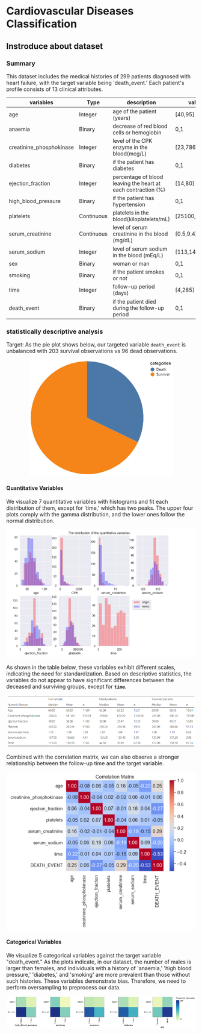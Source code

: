 # Cardiovascular Diseases Classification


## Instroduce about dataset

### Summary

This dataset includes the medical histories of 299 patients diagnosed with heart failure, with the target variable being 'death_event.' Each patient's profile consists of 13 clinical attributes.

| variables                | Type       | description                                                   | values         |
|------------------|------------------|-------------------|------------------|
| age                      | Integer    | age of the patient (years)                                    | [40,95]        |
| anaemia                  | Binary     | decrease of red blood cells or hemoglobin                     | 0,1            |
| creatinine_phosphokinase | Integer    | level of the CPK enzyme in the blood(mcg/L)                   | [23,7861]      |
| diabetes                 | Binary     | if the patient has diabetes                                   | 0,1            |
| ejection_fraction        | Integer    | percentage of blood leaving the heart at each contraction (%) | [14,80]        |
| high_blood_pressure      | Binary     | if the patient has hypertension                               | 0,1            |
| platelets                | Continuous | platelets in the blood(kiloplatelets/mL)                      | [25100,850000] |
| serum_creatinine         | Continuous | level of serum creatinine in the blood (mg/dL)                | [0.5,9.4]      |
| serum_sodium             | Integer    | level of serum sodium in the blood (mEq/L)                    | [113,148]      |
| sex                      | Binary     | woman or man                                                  | 0,1            |
| smoking                  | Binary     | if the patient smokes or not                                  | 0,1            |
| time                     | Integer    | follow-up period (days)                                       | [4,285]        |
| death_event              | Binary     | if the patient died during the follow-up period               | 0,1            |

### statistically descriptive analysis

Target: As the pie plot shows below, our targeted variable `death_event` is unbalanced with 203 survival observations vs 96 dead observations.

<p align="center">
  <img src="image/pie.png" alt="Pie Chart showing death_event distribution" />
</p>

#### Quantitative Variables

We visualize 7 quantitative variables with histograms and fit each distribution of them, except for 'time,' which has two peaks. The upper four plots comply with the gamma distribution, and the lower ones follow the normal distribution.

<p align="center">
  <img src="image/quantitative%20distribution.png" alt="Figure1: Quantitative Variables" />
</p>

As shown in the table below, these variables exhibit different scales, indicating the need for standardization. Based on descriptive statistics, the variables do not appear to have significant differences between the deceased and surviving groups, except for **`time`**.

<p align="center">
  <img src="image/table.png" alt="Table1: Statistical quantitative description of the numeric features" />
</p>

Combined with the correlation matrix, we can also observe a stronger relationship between the follow-up time and the target variable.

<p align="center">
  <img src="image/correlative%20matrix.png" alt="Figure2: Correlation Matrix" />
</p>

#### Categorical Variables

We visualize 5 categorical variables against the target variable "death_event." As the plots indicate, in our dataset, the number of males is larger than females, and individuals with a history of 'anaemia,' 'high blood pressure,' 'diabetes,' and 'smoking' are more prevalent than those without such histories. These variables demonstrate bias. Therefore, we need to perform oversampling to preprocess our data.

<p align="center">
  <img src="image/discrete.png" alt="Figure3: Categorical Variables" />
</p>
